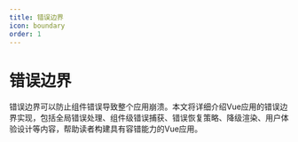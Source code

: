 ```yaml
---
title: 错误边界
icon: boundary
order: 1
---
```


# 错误边界

错误边界可以防止组件错误导致整个应用崩溃。本文将详细介绍Vue应用的错误边界实现，包括全局错误处理、组件级错误捕获、错误恢复策略、降级渲染、用户体验设计等内容，帮助读者构建具有容错能力的Vue应用。
